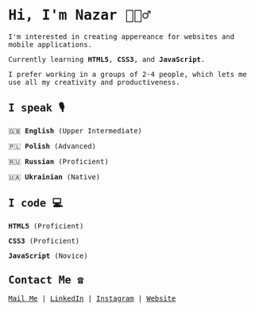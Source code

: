 # <samp> Hi, I'm Nazar 🙋🏻‍♂️</samp>

<samp>I'm interested in creating appereance for websites and mobile applications.</samp>

<samp>Currently learning **HTML5**, **CSS3**, and **JavaScript**.</samp>

<samp>I prefer working in a groups of 2-4 people, which lets me use all my creativity and productiveness.</samp>

## <samp> I speak 🎙</samp>

<samp>🇬🇧 **English** (Upper Intermediate)</samp>

<samp>🇵🇱 **Polish** (Advanced)</samp>

<samp>🇷🇺 **Russian** (Proficient)</samp>

<samp>🇺🇦 **Ukrainian** (Native)</samp>

## <samp> I code 💻</samp>

<samp>**HTML5** (Proficient)</samp>

<samp>**CSS3** (Proficient)</samp>

<samp>**JavaScript** (Novice)</samp>
  
## <samp> Contact Me ☎️</samp>
<samp>[Mail Me](mailto:nazar.poplavsky@gmail.com) | [LinkedIn](https://www.linkedin.com/in/npko/) | [Instagram](https://www.instagram.com/n.pko/) | [Website](https://nazar.uno)
